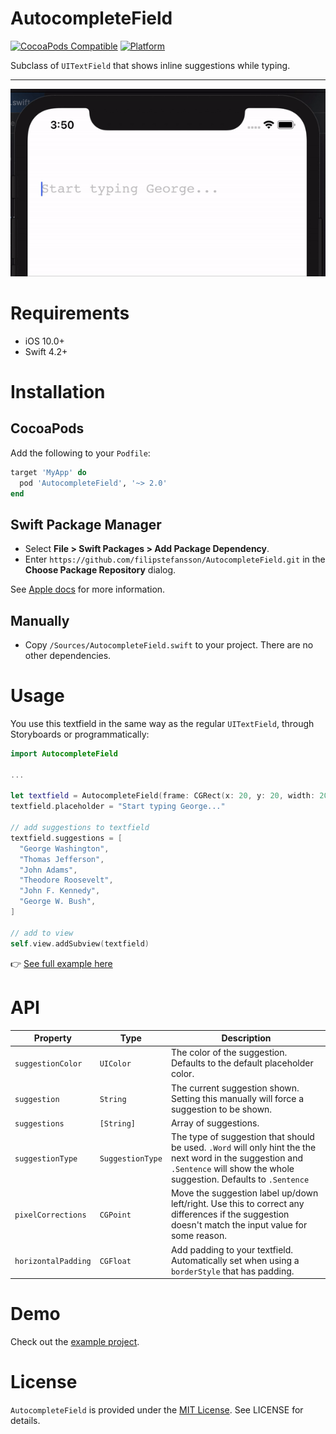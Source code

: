 # AutocompleteField

[![CocoaPods Compatible](https://img.shields.io/cocoapods/v/AutocompleteField.svg)](https://img.shields.io/cocoapods/v/AutocompleteField.svg)
[![Platform](https://img.shields.io/cocoapods/p/AutocompleteField.svg?style=flat)](https://AutocompleteField.github.io/AutocompleteField)

Subclass of `UITextField` that shows inline suggestions while typing.

---

![AutocompleteField](/.github/example.gif?raw=true)

# Requirements

- iOS 10.0+
- Swift 4.2+

# Installation

## CocoaPods

Add the following to your `Podfile`:

```ruby
target 'MyApp' do
  pod 'AutocompleteField', '~> 2.0'
end
```

## Swift Package Manager

- Select **File > Swift Packages > Add Package Dependency**.
- Enter `https://github.com/filipstefansson/AutocompleteField.git` in the **Choose Package Repository** dialog.

See [Apple docs](https://developer.apple.com/documentation/xcode/adding_package_dependencies_to_your_app) for more information.

## Manually

- Copy `/Sources/AutocompleteField.swift` to your project. There are no other dependencies.

# Usage

You use this textfield in the same way as the regular `UITextField`, through Storyboards or programmatically:

```swift
import AutocompleteField

...

let textfield = AutocompleteField(frame: CGRect(x: 20, y: 20, width: 200, height: 40))
textfield.placeholder = "Start typing George..."

// add suggestions to textfield
textfield.suggestions = [
  "George Washington",
  "Thomas Jefferson",
  "John Adams",
  "Theodore Roosevelt",
  "John F. Kennedy",
  "George W. Bush",
]

// add to view
self.view.addSubview(textfield)
```

👉 [See full example here](/examples/BasicExample/BasicExample/ViewController.swift)

# API

| Property            | Type             | Description                                                                                                                                                                    |
| ------------------- | ---------------- | ------------------------------------------------------------------------------------------------------------------------------------------------------------------------------ |
| `suggestionColor`   | `UIColor`        | The color of the suggestion. Defaults to the default placeholder color.                                                                                                        |
| `suggestion`        | `String`         | The current suggestion shown. Setting this manually will force a suggestion to be shown.                                                                                       |
| `suggestions`       | `[String]`       | Array of suggestions.                                                                                                                                                          |
| `suggestionType`    | `SuggestionType` | The type of suggestion that should be used. `.Word` will only hint the the next word in the suggestion and `.Sentence` will show the whole suggestion. Defaults to `.Sentence` |
| `pixelCorrections`  | `CGPoint`        | Move the suggestion label up/down left/right. Use this to correct any differences if the suggestion doesn't match the input value for some reason.                             |
| `horizontalPadding` | `CGFloat`        | Add padding to your textfield. Automatically set when using a `borderStyle` that has padding.                                                                                  |

# Demo

Check out the [example project](/examples/BasicExample).

# License

`AutocompleteField` is provided under the [MIT License](http://http//opensource.org/licenses/mit-license.php). See LICENSE for details.
